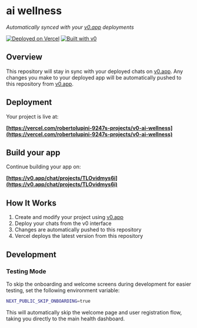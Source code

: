 # ai wellness

*Automatically synced with your [v0.app](https://v0.app) deployments*

[![Deployed on Vercel](https://img.shields.io/badge/Deployed%20on-Vercel-black?style=for-the-badge&logo=vercel)](https://vercel.com/robertolupini-9247s-projects/v0-ai-wellness)
[![Built with v0](https://img.shields.io/badge/Built%20with-v0.app-black?style=for-the-badge)](https://v0.app/chat/projects/TLOvidmys6i)

## Overview

This repository will stay in sync with your deployed chats on [v0.app](https://v0.app).
Any changes you make to your deployed app will be automatically pushed to this repository from [v0.app](https://v0.app).

## Deployment

Your project is live at:

**[https://vercel.com/robertolupini-9247s-projects/v0-ai-wellness](https://vercel.com/robertolupini-9247s-projects/v0-ai-wellness)**

## Build your app

Continue building your app on:

**[https://v0.app/chat/projects/TLOvidmys6i](https://v0.app/chat/projects/TLOvidmys6i)**

## How It Works

1. Create and modify your project using [v0.app](https://v0.app)
2. Deploy your chats from the v0 interface
3. Changes are automatically pushed to this repository
4. Vercel deploys the latest version from this repository

## Development

### Testing Mode

To skip the onboarding and welcome screens during development for easier testing, set the following environment variable:

```bash
NEXT_PUBLIC_SKIP_ONBOARDING=true
```

This will automatically skip the welcome page and user registration flow, taking you directly to the main health dashboard.
